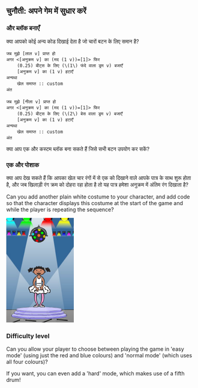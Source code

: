 ## चुनौती: अपने गेम में सुधार करें

### और ब्लॉक बनाएँ

क्या आपको कोई अन्य कोड दिखाई देता है जो चारों बटन के लिए समान है?

```blocks3
जब मुझे [लाल v] प्राप्त हो
अगर <[अनुक्रम v] का (मद (1 v))=[1]> फिर
    (0.25) बीट्स के लिए (\(1\) फंदे वाला ड्रम v) बजाएँ
    [अनुक्रम v] का (1 v) हटाएँ
अन्यथा
    खेल समाप्त :: custom
अंत

जब मुझे [नीला v] प्राप्त हो
अगर <[अनुक्रम v] का (मद (1 v))=[1]> फिर
    (0.25) बीट्स के लिए (\(2\) बेस वाला ड्रम v) बजाएँ
    [अनुक्रम v] का (1 v) हटाएँ
अन्यथा
    खेल समाप्त :: custom
अंत
```

क्या आप एक और कस्टम ब्लॉक बना सकते हैं जिसे सभी बटन उपयोग कर सकें?

### एक और पोशाक

क्या आप देख सकते हैं कि आपका खेल चार रंगों में से एक को दिखाने वाले आपके पात्र के साथ शुरू होता है, और जब खिलाड़ी रंग क्रम को दोहरा रहा होता है तो यह पात्र हमेशा अनुक्रम में अंतिम रंग दिखाता है?

Can you add another plain white costume to your character, and add code so that the character displays this costume at the start of the game and while the player is repeating the sequence?

![स्क्रीनशॉट](images/colour-white.png)

### Difficulty level

Can you allow your player to choose between playing the game in 'easy mode' (using just the red and blue colours) and 'normal mode' (which uses all four colours)?

If you want, you can even add a 'hard' mode, which makes use of a fifth drum!